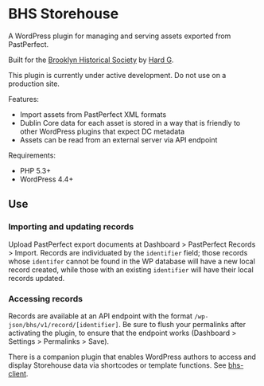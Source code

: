 # BHS Storehouse

A WordPress plugin for managing and serving assets exported from PastPerfect.

Built for the [Brooklyn Historical Society](http://brooklynhistory.org) by [Hard G](https://hardg.com).

This plugin is currently under active development. Do not use on a production site.

Features:

* Import assets from PastPerfect XML formats
* Dublin Core data for each asset is stored in a way that is friendly to other WordPress plugins that expect DC metadata
* Assets can be read from an external server via API endpoint

Requirements:

* PHP 5.3+
* WordPress 4.4+

## Use

### Importing and updating records

Upload PastPerfect export documents at Dashboard > PastPerfect Records > Import. Records are individuated by the `identifier` field; those records whose `identifer` cannot be found in the WP database will have a new local record created, while those with an existing `identifier` will have their local records updated.

### Accessing records

Records are available at an API endpoint with the format `/wp-json/bhs/v1/record/[identifier]`. Be sure to flush your permalinks after activating the plugin, to ensure that the endpoint works (Dashboard > Settings > Permalinks > Save).

There is a companion plugin that enables WordPress authors to access and display Storehouse data via shortcodes or template functions. See [bhs-client](https://github.com/bhslibrary/bhs-client).
